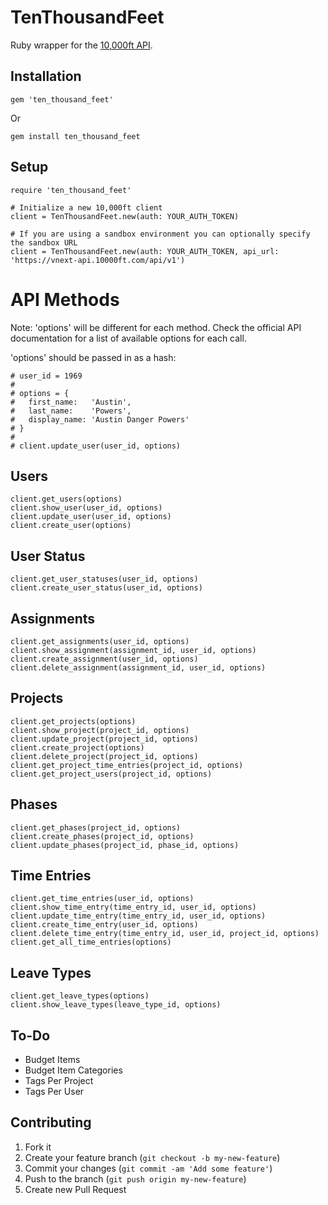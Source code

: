 # TenThousandFeet

Ruby wrapper for the [10,000ft API](http://10kft.github.io/api-documentation).

## Installation

    gem 'ten_thousand_feet'

Or

    gem install ten_thousand_feet

## Setup

    require 'ten_thousand_feet'

    # Initialize a new 10,000ft client
    client = TenThousandFeet.new(auth: YOUR_AUTH_TOKEN)

    # If you are using a sandbox environment you can optionally specify the sandbox URL
    client = TenThousandFeet.new(auth: YOUR_AUTH_TOKEN, api_url: 'https://vnext-api.10000ft.com/api/v1')

# API Methods
Note: 'options' will be different for each method. Check the official API documentation for a list of available options for each call.

'options' should be passed in as a hash:

    # user_id = 1969
    #
    # options = {
    #   first_name:   'Austin',
    #   last_name:    'Powers',
    #   display_name: 'Austin Danger Powers'
    # }
    #
    # client.update_user(user_id, options)

## Users

    client.get_users(options)
    client.show_user(user_id, options)
    client.update_user(user_id, options)
    client.create_user(options)

## User Status

    client.get_user_statuses(user_id, options)
    client.create_user_status(user_id, options)

## Assignments
    
    client.get_assignments(user_id, options)
    client.show_assignment(assignment_id, user_id, options)
    client.create_assignment(user_id, options)
    client.delete_assignment(assignment_id, user_id, options)

## Projects

    client.get_projects(options)
    client.show_project(project_id, options)
    client.update_project(project_id, options)
    client.create_project(options)
    client.delete_project(project_id, options)
    client.get_project_time_entries(project_id, options)
    client.get_project_users(project_id, options)

## Phases
    
    client.get_phases(project_id, options)
    client.create_phases(project_id, options)
    client.update_phases(project_id, phase_id, options)

## Time Entries

    client.get_time_entries(user_id, options)
    client.show_time_entry(time_entry_id, user_id, options)
    client.update_time_entry(time_entry_id, user_id, options)
    client.create_time_entry(user_id, options)
    client.delete_time_entry(time_entry_id, user_id, project_id, options)
    client.get_all_time_entries(options)

## Leave Types

    client.get_leave_types(options)
    client.show_leave_types(leave_type_id, options)

## To-Do

* Budget Items
* Budget Item Categories
* Tags Per Project
* Tags Per User

## Contributing

1. Fork it
2. Create your feature branch (`git checkout -b my-new-feature`)
3. Commit your changes (`git commit -am 'Add some feature'`)
4. Push to the branch (`git push origin my-new-feature`)
5. Create new Pull Request
